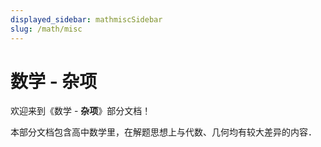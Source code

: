 ```yaml
---
displayed_sidebar: mathmiscSidebar
slug: /math/misc
---
```


# 数学 - 杂项

欢迎来到《数学 - **杂项**》部分文档！

本部分文档包含高中数学里，在解题思想上与代数、几何均有较大差异的内容．
